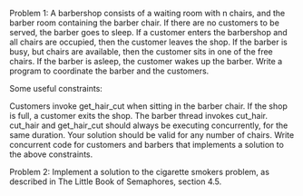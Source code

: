 Problem 1:
A barbershop consists of a waiting room with n chairs, and the barber room containing the barber chair. If there are no customers to be served, the barber goes to sleep. If a customer enters the barbershop and all chairs are occupied, then the customer leaves the shop. If the barber is busy, but chairs are available, then the customer sits in one of the free chairs. If the barber is asleep, the customer wakes up the barber. Write a program to coordinate the barber and the customers.

Some useful constraints:

Customers invoke get_hair_cut when sitting in the barber chair.
If the shop is full, a customer exits the shop.
The barber thread invokes cut_hair.
cut_hair and get_hair_cut should always be executing concurrently, for the same duration.
Your solution should be valid for any number of chairs.
Write concurrent code for customers and barbers that implements a solution to the above constraints.

Problem 2:
Implement a solution to the cigarette smokers problem, as described in The Little Book of Semaphores, section 4.5.


